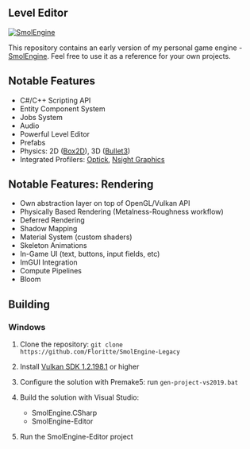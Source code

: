 ## Level Editor
[![SmolEngine](https://i.imgur.com/PAg7PMr.png)](https://www.youtube.com/watch?v=nW9iOi9fXbQ)

This repository contains an early version of my personal game engine - [SmolEngine](https://github.com/Floritte/SmolEngine-SDK). Feel free to use it as a reference for your own projects.

## Notable Features
  - C#/C++ Scripting API
  - Entity Component System
  - Jobs System
  - Audio
  - Powerful Level Editor
  - Prefabs
  - Physics: 2D ([Box2D](https://github.com/erincatto/box2d)), 3D ([Bullet3](https://github.com/bulletphysics/bullet3))
  - Integrated Profilers: [Optick](https://github.com/bombomby/optick), [Nsight Graphics](https://developer.nvidia.com/nsight-graphics/)
  
## Notable Features: Rendering
  - Own abstraction layer on top of OpenGL/Vulkan API
  - Physically Based Rendering (Metalness-Roughness workflow)
  - Deferred Rendering
  - Shadow Mapping
  - Material System (custom shaders)
  - Skeleton Animations
  - In-Game UI (text, buttons, input fields, etc)
  - ImGUI Integration
  - Compute Pipelines
  - Bloom

## Building
### Windows

1. Clone the repository: ```git clone https://github.com/Floritte/SmolEngine-Legacy```
2. Install [Vulkan SDK 1.2.198.1](https://vulkan.lunarg.com/sdk/home#windows) or higher
3. Configure the solution with Premake5: run `gen-project-vs2019.bat`
4. Build the solution with Visual Studio: 
   - SmolEngine.CSharp
   - SmolEngine-Editor
   
5. Run the SmolEngine-Editor project
